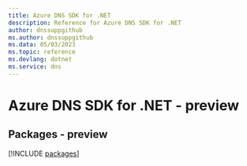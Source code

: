 ```yaml
---
title: Azure DNS SDK for .NET
description: Reference for Azure DNS SDK for .NET
author: dnssuppgithub
ms.author: dnssuppgithub
ms.data: 05/03/2023
ms.topic: reference
ms.devlang: dotnet
ms.service: dns
---
```

# Azure DNS SDK for .NET - preview
## Packages - preview
[!INCLUDE [packages](dns-index.md)]